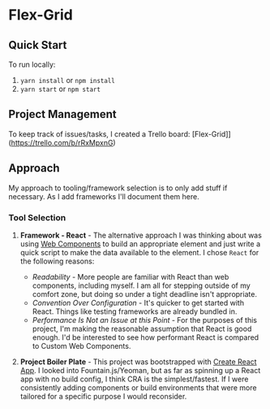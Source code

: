 # Flex-Grid

## Quick Start

To run locally:
1. `yarn install` or `npm install`
1. `yarn start` or `npm start`

## Project Management

To keep track of issues/tasks, I created a Trello board: [Flex-Grid]](https://trello.com/b/rRxMpxnG)

## Approach

My approach to tooling/framework selection is to only add stuff if necessary. As I add frameworks I'll document them here.

### Tool Selection

1. **Framework - React** - The alternative approach I was thinking about was using [Web Components](https://developer.mozilla.org/en-US/docs/Web/Web_Components) to build an appropriate element and just write a quick script to make the data available to the element. I chose `React` for the following reasons:
    - *Readability* - More people are familiar with React than web components, including myself. I am all for stepping outside of my comfort zone, but doing so under a tight deadline isn't appropriate.
    - *Convention Over Configuration* - It's quicker to get started with React. Things like testing frameworks are already bundled in.
    - *Performance Is Not an Issue at this Point* - For the purposes of this project, I'm making the reasonable assumption that React is good enough. I'd be interested to see how performant React is compared to Custom Web Components.

1. **Project Boiler Plate** - This project was bootstrapped with [Create React App](https://github.com/facebookincubator/create-react-app). I looked into Fountain.js/Yeoman, but as far as spinning up a React app with no build config, I think CRA is the simplest/fastest. If I were consistently adding components or build environments that were more tailored for a specific purpose I would reconsider.
